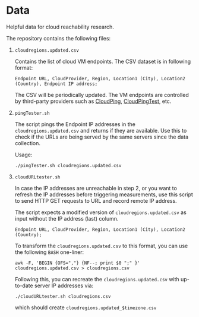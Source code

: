 # Data
Helpful data for cloud reachability research.

The repository contains the following files:

1. `cloudregions.updated.csv`

    Contains the list of cloud VM endpoints. The CSV dataset is in following format:
    ```    
    Endpoint URL, CloudProvider, Region, Location1 (City), Location2 (Country), Endpoint IP address;
    ```
    The CSV will be periodically updated. The VM endpoints are controlled by third-party providers such as [CloudPing](https://www.cloudping.cloud/), [CloudPingTest](https://cloudpingtest.com/), etc.
    
2. `pingTester.sh`

    The script pings the Endpoint IP addresses in the `cloudregions.updated.csv` and returns if they are available. Use this to check if the URLs are being served by the same servers since the data collection.
    
    Usage:
    ```
    ./pingTester.sh cloudregions.updated.csv
    ```

3. `cloudURLtester.sh`

    In case the IP addresses are unreachable in step 2, or you want to refresh the IP addresses before triggering measurements, use this script to send HTTP GET requests to URL and record remote IP address.
    
    The script expects a modified version of `cloudregions.updated.csv` as input without the IP address (last) column.
    ```    
    Endpoint URL, CloudProvider, Region, Location1 (City), Location2 (Country);
    ```
    
    To transform the `cloudregions.updated.csv` to this format, you can use the following `BASH` one-liner:
    
    ```
    awk -F, 'BEGIN {OFS=","} {NF--; print $0 ";" }' cloudregions.updated.csv > cloudregions.csv
    ```
    
    Following this, you can recreate the `cloudregions.updated.csv` with up-to-date server IP addresses via:
    
    ```
    ./cloudURLtester.sh cloudregions.csv
    ``` 
    
    which should create `cloudregions.updated_$timezone.csv`
